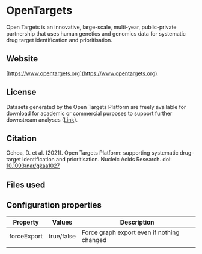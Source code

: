 # OpenTargets
Open Targets is an innovative, large-scale, multi-year, public-private partnership that uses human genetics and genomics data for systematic drug target identification and prioritisation.

## Website

[https://www.opentargets.org](https://www.opentargets.org)

## License

Datasets generated by the Open Targets Platform are freely available for download for academic or commercial purposes to support further downstream analyses ([Link](https://platform-docs.opentargets.org/licence)).

## Citation

Ochoa, D. et al. (2021). Open Targets Platform: supporting systematic drug–target identification and prioritisation. Nucleic Acids Research. doi: [10.1093/nar/gkaa1027](https://doi.org/10.1093/nar/gkaa1027)

## Files used



## Configuration properties

| Property       | Values     | Description |
| -------------- | ---------- | ----------- |
| forceExport    | true/false | Force graph export even if nothing changed |
|                |            |             |
